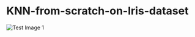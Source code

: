 # KNN-from-scratch-on-Iris-dataset
![Test Image 1](https://www.google.com/url?sa=i&url=https%3A%2F%2Fmedium.com%2F%40jebaseelanravi96%2Fmachine-learning-iris-classification-33aa18a4a983&psig=AOvVaw0ITzIItZ3y40-9fl02LSmt&ust=1599788452272000&source=images&cd=vfe&ved=0CAIQjRxqFwoTCKCT1M663esCFQAAAAAdAAAAABAD)


